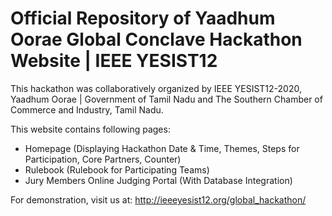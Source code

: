 # Official Repository of Yaadhum Oorae Global Conclave Hackathon Website | IEEE YESIST12

This hackathon was collaboratively organized by IEEE YESIST12-2020, Yaadhum Oorae | Government of Tamil Nadu and The Southern Chamber of Commerce and Industry, Tamil Nadu.

This website contains following pages:
- Homepage (Displaying Hackathon Date & Time, Themes, Steps for Participation, Core Partners, Counter)
- Rulebook (Rulebook for Participating Teams)
- Jury Members Online Judging Portal (With Database Integration)

For demonstration, visit us at: http://ieeeyesist12.org/global_hackathon/
